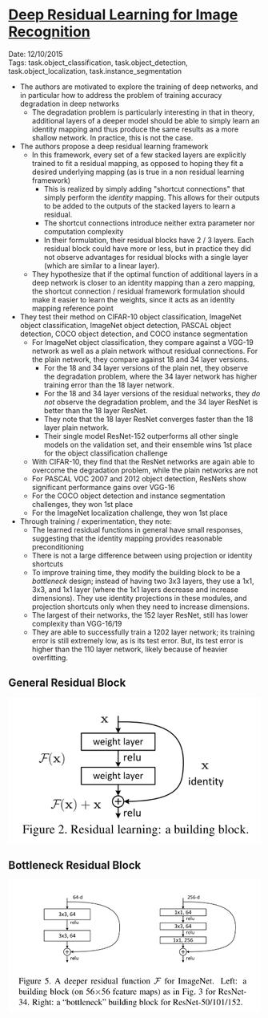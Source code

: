 # [Deep Residual Learning for Image Recognition](https://arxiv.org/abs/1512.03385)

Date: 12/10/2015  
Tags: task.object_classification, task.object_detection, task.object_localization, task.instance_segmentation  

- The authors are motivated to explore the training of deep networks, and in particular how to address the problem of training accuracy degradation in deep networks
    - The degradation problem is particularly interesting in that in theory, additional layers of a deeper model should be able to simply learn an identity mapping and thus produce the same results as a more shallow network. In practice, this is not the case.
- The authors propose a deep residual learning framework
    - In this framework, every set of a few stacked layers are explicitly trained to fit a residual mapping, as opposed to hoping they fit a desired underlying mapping (as is true in a non residual learning framework)
        - This is realized by simply adding "shortcut connections" that simply perform the *identity* mapping. This allows for their outputs to be added to the outputs of the stacked layers to learn a residual.
        - The shortcut connections introduce neither extra parameter nor computation complexity
        - In their formulation, their residual blocks have 2 / 3 layers. Each residual block could have more or less, but in practice they did not observe advantages for residual blocks with a single layer (which are similar to a linear layer).
    - They hypothesize that if the optimal function of additional layers in a deep network is closer to an identity mapping than a zero mapping, the shortcut connection / residual framework formulation should make it easier to learn the weights, since it acts as an identity mapping reference point
- They test their method on CIFAR-10 object classification, ImageNet object classification, ImageNet object detection, PASCAL object detection, COCO object detection, and COCO instance segmentation
    - For ImageNet object classification, they compare against a VGG-19 network as well as a plain network without residual connections. For the plain network, they compare against 18 and 34 layer versions.
        - For the 18 and 34 layer versions of the plain net, they observe the degradation problem, where the 34 layer network has higher training error than the 18 layer network.
        - For the 18 and 34 layer versions of the residual networks, they *do not* observe the degradation problem, and the 34 layer ResNet is better than the 18 layer ResNet.
        - They note that the 18 layer ResNet converges faster than the 18 layer plain network.
        - Their single model ResNet-152 outperforms all other single models on the validation set, and their ensemble wins 1st place for the object classification challenge
    - With CIFAR-10, they find that the ResNet networks are again able to overcome the degradation problem, while the plain networks are not
    - For PASCAL VOC 2007 and 2012 object detection, ResNets show significant performance gains over VGG-16
    - For the COCO object detection and instance segmentation challenges, they won 1st place
    - For the ImageNet localization challenge, they won 1st place
- Through training / experimentation, they note:
    - The learned residual functions in general have small responses, suggesting that the identity mapping provides reasonable preconditioning
    - There is not a large difference between using projection or identity shortcuts
    - To improve training time, they modify the building block to be a *bottleneck* design; instead of having two 3x3 layers, they use a 1x1, 3x3, and 1x1 layer (where the 1x1 layers decrease and increase dimensions). They use identity projections in these modules, and projection shortcuts only when they need to increase dimensions.
    - The largest of their networks, the 152 layer ResNet, still has lower complexity than VGG-16/19
    - They are able to successfully train a 1202 layer network; its training error is still extremely low, as is its test error. But, its test error is higher than the 110 layer network, likely because of heavier overfitting.

## General Residual Block

![](./images/residual_block.png)

## Bottleneck Residual Block

![](./images/bottleneck_residual_block.png)
